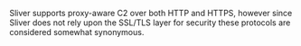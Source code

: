Sliver supports proxy-aware C2 over both HTTP and HTTPS, however since Sliver does not rely upon the SSL/TLS layer for security these protocols are considered somewhat synonymous.

